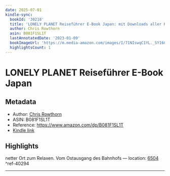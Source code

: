 ```yaml
---
date: 2025-07-01
kindle-sync:
  bookId: '30218'
  title: 'LONELY PLANET Reiseführer E-Book Japan: mit Downloads aller Karten'
  author: Chris Rowthorn
  asin: B081F1SL1T
  lastAnnotatedDate: '2023-01-09'
  bookImageUrl: 'https://m.media-amazon.com/images/I/71NIswqC1YL._SY160.jpg'
  highlightsCount: 1
---
```

# LONELY PLANET Reiseführer E-Book Japan
## Metadata
* Author: [Chris Rowthorn](https://www.amazon.comundefined)
* ASIN: B081F1SL1T
* Reference: https://www.amazon.com/dp/B081F1SL1T
* [Kindle link](kindle://book?action=open&asin=B081F1SL1T)

## Highlights
netter Ort zum Relaxen. Vom Ostausgang des Bahnhofs — location: [6504](kindle://book?action=open&asin=B081F1SL1T&location=6504) ^ref-40294

---
